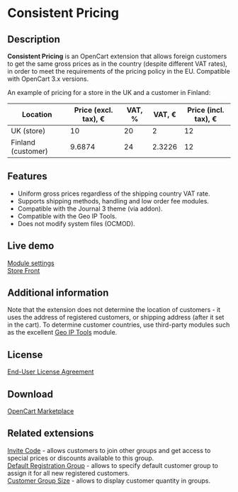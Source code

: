 # Consistent Pricing

## Description
**Consistent Pricing** is an OpenCart extension that allows foreign customers to get the same gross prices as in the country (despite different VAT rates), in order to meet the requirements of the pricing policy in the EU.
Compatible with OpenCart 3.x versions.

An example of pricing for a store in the UK and a customer in Finland:

| Location | Price (excl. tax), € | VAT, % | VAT, € | Price (incl. tax), € |
|---|---|---|---|---|
| UK (store) | 10 | 20 | 2 | 12 |
| Finland (customer) | 9.6874 | 24 | 2.3226 | 12 |

## Features
* Uniform gross prices regardless of the shipping country VAT rate.
* Supports shipping methods, handling and low order fee modules.
* Compatible with the Journal 3 theme (via addon).
* Compatible with the Geo IP Tools.
* Does not modify system files (OCMOD).

## Live demo
[Module settings](https://demo.ocmod.space/a/admin/index.php?route=extension/module/consistent_pricing)  
[Store Front](https://demo.ocmod.space/a/)  

## Additional information
Note that the extension does not determine the location of customers - it uses the address of registered customers, or shipping address (after it set in the cart). To determine customer countries, use third-party modules such as the excellent [Geo IP Tools](https://www.opencart.com/index.php?route=marketplace/extension/info&extension_id=19084) module.

## License
[End-User License Agreement](../EULA.txt)  

## Download
[OpenCart Marketplace](https://www.opencart.com/index.php?route=marketplace/extension/info&extension_id=44968)  

## Related extensions
[Invite Code](https://www.opencart.com/index.php?route=marketplace/extension/info&extension_id=42632) - allows customers to join other groups and get access to special prices or discounts available to this group.  
[Default Registration Group](https://www.opencart.com/index.php?route=marketplace/extension/info&extension_id=42480) - allows to specify default customer group to assign it for all new registered customers.  
[Customer Group Size](https://www.opencart.com/index.php?route=marketplace/extension/info&extension_id=42642) - allows to display customer quantity in groups.  
